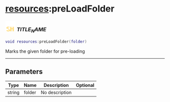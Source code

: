 # [resources](../resources/README.md):preLoadFolder

### <img src="../../.gitbook/assets/shared.png" width="32" height="32" /> $TITLE_NAME$

```lua
void resources:preLoadFolder(folder)
```

Marks the given folder for pre-loading<br>

-----------------
## Parameters

| Type   | Name | Description | Optional |
| ------ | ---- | ----------- | -------: |
| string | folder | No description |  |
